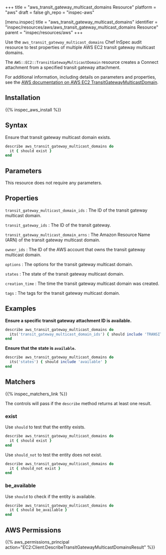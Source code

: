 +++
title = "aws_transit_gateway_multicast_domains Resource"
platform = "aws"
draft = false
gh_repo = "inspec-aws"

[menu.inspec]
title = "aws_transit_gateway_multicast_domains"
identifier = "inspec/resources/aws/aws_transit_gateway_multicast_domains Resource"
parent = "inspec/resources/aws"
+++

Use the `aws_transit_gateway_multicast_domains` Chef InSpec audit resource to test properties of multiple AWS EC2 transit gateway multicast domains.

The `AWS::EC2::TransitGatewayMulticastDomain` resource creates a Connect attachment from a specified transit gateway attachment.

For additional information, including details on parameters and properties, see the [AWS documentation on AWS EC2 TransitGatewayMulticastDomain](https://docs.aws.amazon.com/AWSCloudFormation/latest/UserGuide/aws-resource-ec2-transitgatewaymulticastdomain.html).

## Installation

{{% inspec_aws_install %}}

## Syntax

Ensure that transit gateway multicast domain exists.

```ruby
describe aws_transit_gateway_multicast_domains do
  it { should exist }
end
```

## Parameters

This resource does not require any parameters.

## Properties

`transit_gateway_multicast_domain_ids`
: The ID of the transit gateway multicast domain.

`transit_gateway_ids`
: The ID of the transit gateway.

`transit_gateway_multicast_domain_arns`
: The Amazon Resource Name (ARN) of the transit gateway multicast domain.

`owner_ids`
: The ID of the AWS account that owns the transit gateway multicast domain.

`options`
: The options for the transit gateway multicast domain.

`states`
: The state of the transit gateway multicast domain.

`creation_time`
: The time the transit gateway multicast domain was created.

`tags`
: The tags for the transit gateway multicast domain.

## Examples

**Ensure a specific transit gateway attachment ID is available.**

```ruby
describe aws_transit_gateway_multicast_domains do
  its('transit_gateway_multicast_domain_ids') { should include 'TRANSIT_GATEWAY_MULTICAST_DOMAIN_ID' }
end
```

**Ensure that the state is `available`.**

```ruby
describe aws_transit_gateway_multicast_domains do
  its('states') { should include 'available' }
end
```

## Matchers

{{% inspec_matchers_link %}}

The controls will pass if the `describe` method returns at least one result.

### exist

Use `should` to test that the entity exists.

```ruby
describe aws_transit_gateway_multicast_domains do
  it { should exist }
end
```

Use `should_not` to test the entity does not exist.

```ruby
describe aws_transit_gateway_multicast_domains do
  it { should_not exist }
end
```

### be_available

Use `should` to check if the entity is available.

```ruby
describe aws_transit_gateway_multicast_domains do
  it { should be_available }
end
```

## AWS Permissions

{{% aws_permissions_principal action="EC2:Client:DescribeTransitGatewayMulticastDomainsResult" %}}

